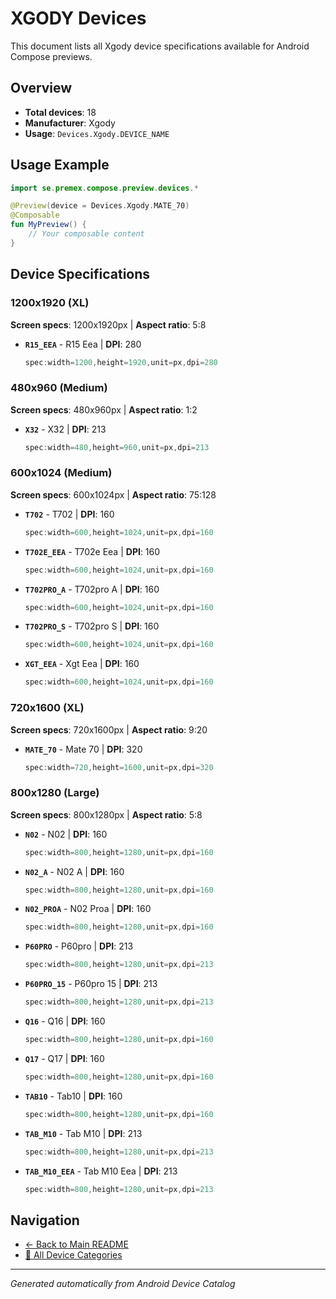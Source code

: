 # XGODY Devices

This document lists all Xgody device specifications available for Android Compose previews.

## Overview

- **Total devices**: 18
- **Manufacturer**: Xgody
- **Usage**: `Devices.Xgody.DEVICE_NAME`

## Usage Example

```kotlin
import se.premex.compose.preview.devices.*

@Preview(device = Devices.Xgody.MATE_70)
@Composable
fun MyPreview() {
    // Your composable content
}
```

## Device Specifications

### 1200x1920 (XL)

**Screen specs**: 1200x1920px | **Aspect ratio**: 5:8

- **`R15_EEA`** - R15 Eea | **DPI**: 280
  ```kotlin
  spec:width=1200,height=1920,unit=px,dpi=280
  ```

### 480x960 (Medium)

**Screen specs**: 480x960px | **Aspect ratio**: 1:2

- **`X32`** - X32 | **DPI**: 213
  ```kotlin
  spec:width=480,height=960,unit=px,dpi=213
  ```

### 600x1024 (Medium)

**Screen specs**: 600x1024px | **Aspect ratio**: 75:128

- **`T702`** - T702 | **DPI**: 160
  ```kotlin
  spec:width=600,height=1024,unit=px,dpi=160
  ```

- **`T702E_EEA`** - T702e Eea | **DPI**: 160
  ```kotlin
  spec:width=600,height=1024,unit=px,dpi=160
  ```

- **`T702PRO_A`** - T702pro A | **DPI**: 160
  ```kotlin
  spec:width=600,height=1024,unit=px,dpi=160
  ```

- **`T702PRO_S`** - T702pro S | **DPI**: 160
  ```kotlin
  spec:width=600,height=1024,unit=px,dpi=160
  ```

- **`XGT_EEA`** - Xgt Eea | **DPI**: 160
  ```kotlin
  spec:width=600,height=1024,unit=px,dpi=160
  ```

### 720x1600 (XL)

**Screen specs**: 720x1600px | **Aspect ratio**: 9:20

- **`MATE_70`** - Mate 70 | **DPI**: 320
  ```kotlin
  spec:width=720,height=1600,unit=px,dpi=320
  ```

### 800x1280 (Large)

**Screen specs**: 800x1280px | **Aspect ratio**: 5:8

- **`N02`** - N02 | **DPI**: 160
  ```kotlin
  spec:width=800,height=1280,unit=px,dpi=160
  ```

- **`N02_A`** - N02 A | **DPI**: 160
  ```kotlin
  spec:width=800,height=1280,unit=px,dpi=160
  ```

- **`N02_PROA`** - N02 Proa | **DPI**: 160
  ```kotlin
  spec:width=800,height=1280,unit=px,dpi=160
  ```

- **`P60PRO`** - P60pro | **DPI**: 213
  ```kotlin
  spec:width=800,height=1280,unit=px,dpi=213
  ```

- **`P60PRO_15`** - P60pro 15 | **DPI**: 213
  ```kotlin
  spec:width=800,height=1280,unit=px,dpi=213
  ```

- **`Q16`** - Q16 | **DPI**: 160
  ```kotlin
  spec:width=800,height=1280,unit=px,dpi=160
  ```

- **`Q17`** - Q17 | **DPI**: 160
  ```kotlin
  spec:width=800,height=1280,unit=px,dpi=160
  ```

- **`TAB10`** - Tab10 | **DPI**: 160
  ```kotlin
  spec:width=800,height=1280,unit=px,dpi=160
  ```

- **`TAB_M10`** - Tab M10 | **DPI**: 213
  ```kotlin
  spec:width=800,height=1280,unit=px,dpi=213
  ```

- **`TAB_M10_EEA`** - Tab M10 Eea | **DPI**: 213
  ```kotlin
  spec:width=800,height=1280,unit=px,dpi=213
  ```

## Navigation

- [← Back to Main README](../../README.md)
- [📱 All Device Categories](../README.md)

---
*Generated automatically from Android Device Catalog*
